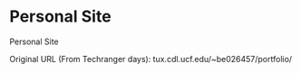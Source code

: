 # Personal Site
Personal Site

Original URL (From Techranger days): tux.cdl.ucf.edu/~be026457/portfolio/
